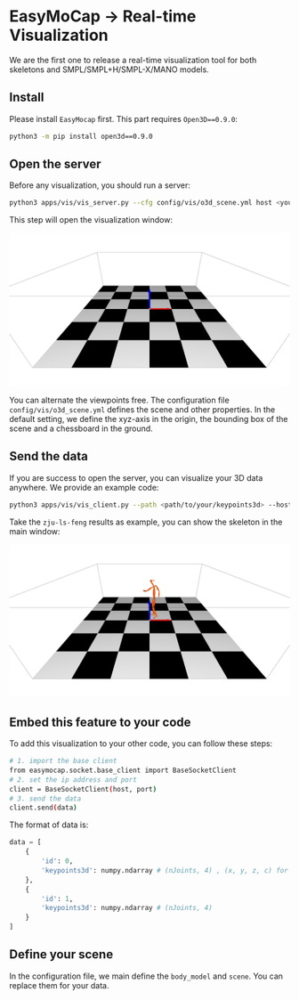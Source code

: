 <!--
 * @Date: 2021-06-04 15:56:55
 * @Author: Qing Shuai
 * @LastEditors: Qing Shuai
 * @LastEditTime: 2021-06-04 17:11:48
 * @FilePath: /EasyMocapRelease/doc/realtime_visualization.md
-->
# EasyMoCap -> Real-time Visualization

We are the first one to release a real-time visualization tool for both skeletons and SMPL/SMPL+H/SMPL-X/MANO models.

## Install

Please install `EasyMocap` first. This part requires `Open3D==0.9.0`:

```bash
python3 -m pip install open3d==0.9.0
```

## Open the server
Before any visualization, you should run a server:

```bash
python3 apps/vis/vis_server.py --cfg config/vis/o3d_scene.yml host <your_ip_address> port <set_a_port>
```

This step will open the visualization window:

![](./assets/vis_server.png)

You can alternate the viewpoints free. The configuration file `config/vis/o3d_scene.yml` defines the scene and other properties. In the default setting, we define the xyz-axis in the origin, the bounding box of the scene and a chessboard in the ground.

## Send the data

If you are success to open the server, you can visualize your 3D data anywhere. We provide an example code:

```bash
python3 apps/vis/vis_client.py --path <path/to/your/keypoints3d> --host <previous_ip_address> --port <previous_port>
```

Take the `zju-ls-feng` results as example, you can show the skeleton in the main window:

![](./assets/vis_client.png)

## Embed this feature to your code

To add this visualization to your other code, you can follow these steps:

```bash
# 1. import the base client
from easymocap.socket.base_client import BaseSocketClient
# 2. set the ip address and port
client = BaseSocketClient(host, port)
# 3. send the data
client.send(data)
```

The format of data is:
```python
data = [
    {
        'id': 0,
        'keypoints3d': numpy.ndarray # (nJoints, 4) , (x, y, z, c) for each joint
    },
    {
        'id': 1,
        'keypoints3d': numpy.ndarray # (nJoints, 4)
    }
]
```

## Define your scene

In the configuration file, we main define the `body_model` and `scene`. You can replace them for your data.
